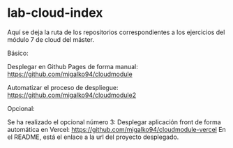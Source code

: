 # lab-cloud-index

Aquí se deja la ruta de los repositorios correspondientes a los ejercicios del módulo 7 de cloud del máster.

Básico:

Desplegar en Github Pages de forma manual: https://github.com/migalko94/cloudmodule

Automatizar el proceso de despliegue: https://github.com/migalko94/cloudmodule2

Opcional:

Se ha realizado el opcional número 3: 
Desplegar aplicación front de forma automática en Vercel: https://github.com/migalko94/cloudmodule-vercel
En el README, está el enlace a la url del proyecto desplegado. 
